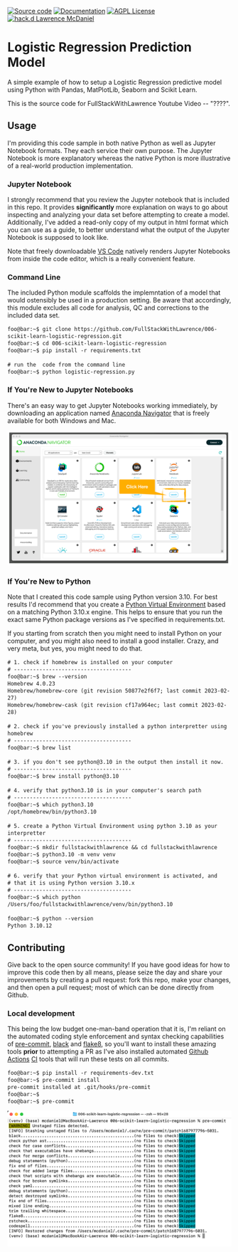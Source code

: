 [![Source code](https://img.shields.io/static/v1?logo=github&label=Git&style=flat-square&color=brightgreen&message=Source%20code)](https://github.com/FullStackWithLawrence/006-scikit-learn-logistic-regression)
[![Documentation](https://img.shields.io/static/v1?&label=Documentation&style=flat-square&color=000000&message=Documentation)](https://github.com/FullStackWithLawrence/006-scikit-learn-logistic-regression)
[![AGPL License](https://img.shields.io/github/license/overhangio/tutor.svg?style=flat-square)](https://www.gnu.org/licenses/agpl-3.0.en.html)
[![hack.d Lawrence McDaniel](https://img.shields.io/badge/hack.d-Lawrence%20McDaniel-orange.svg)](https://lawrencemcdaniel.com)

# Logistic Regression Prediction Model

A simple example of how to setup a Logistic Regression predictive model
using Python with Pandas, MatPlotLib, Seaborn and Scikit Learn.

This is the source code for FullStackWithLawrence Youtube Video -- "????".

## Usage

I'm providing this code sample in both native Python as well as Jupyter Notebook formats. They each service their own purpose. The Jupyter Notebook is more explanatory whereas the native Python is more illustrative of a real-world production implementation.

### Jupyter Notebook

I strongly recommend that you review the Jupyter notebook that is included in this repo. It provides **significantly** more explanation on ways to go about inspecting and analyzing your data set before attempting to create a model. Additionally, I've added a read-only copy of my output in html format which you can use as a guide, to better understand what the output of the Jupyter Notebook is supposed to look like.

Note that freely downloadable [VS Code](https://code.visualstudio.com/) natively renders Jupyter Notebooks from inside the code editor, which is a really convenient feature.

### Command Line

The included Python module scaffolds the implemntation of a model that would ostensibly be used in a production setting. Be aware that accordingly, this module excludes all code for analysis, QC and corrections to the included data set.

```console
foo@bar:~$ git clone https://github.com/FullStackWithLawrence/006-scikit-learn-logistic-regression.git
foo@bar:~$ cd 006-scikit-learn-logistic-regression
foo@bar:~$ pip install -r requirements.txt

# run the  code from the command line
foo@bar:~$ python logistic-regression.py
```

### If You're New to Jupyter Notebooks

There's an easy way to get Jupyter Notebooks working immediately, by downloading an application named [Anaconda Navigator](https://www.anaconda.com/) that is freely available for both Windows and Mac.

![Anaconda](https://github.com/FullStackWithLawrence/006-scikit-learn-logistic-regression/blob/main/doc/anaconda.png)

### If You're New to Python

Note that I created this code sample using Python version 3.10. For best results I'd recommend that you create a [Python Virtual Environment](https://docs.python.org/3/library/venv.html) based on a matching Python 3.10.x engine. This helps to ensure that you run the exact same Python package versions as I've specified in requirements.txt.

If you starting from scratch then you might need to install Python on your computer, and you might also need to install a good installer. Crazy, and very meta, but yes, you might need to do that.

```console
# 1. check if homebrew is installed on your computer
# -------------------------------------
foo@bar:~$ brew --version
Homebrew 4.0.23
Homebrew/homebrew-core (git revision 50877e2f6f7; last commit 2023-02-27)
Homebrew/homebrew-cask (git revision cf17a964ec; last commit 2023-02-28)

# 2. check if you've previously installed a python interpretter using homebrew
# -------------------------------------
foo@bar:~$ brew list

# 3. if you don't see python@3.10 in the output then install it now.
# -------------------------------------
foo@bar:~$ brew install python@3.10

# 4. verify that python3.10 is in your computer's search path
# -------------------------------------
foo@bar:~$ which python3.10
/opt/homebrew/bin/python3.10

# 5. create a Python Virtual Environment using python 3.10 as your interpretter
# -------------------------------------
foo@bar:~$ mkdir fullstackwithlawrence && cd fullstackwithlawrence
foo@bar:~$ python3.10 -m venv venv
foo@bar:~$ source venv/bin/activate

# 6. verify that your Python virtual environment is activated, and
# that it is using Python version 3.10.x
# -------------------------------------
foo@bar:~$ which python
/Users/foo/fullstackwithlawrence/venv/bin/python3.10

foo@bar:~$ python --version
Python 3.10.12

```

## Contributing

Give back to the open source community! If you have good ideas for how to improve this code then by all means, please seize the day and share your improvements by creating a pull request: fork this repo, make your changes, and then open a pull request; most of which can be done directly from Github.

### Local development

This being the low budget one-man-band operation that it is, I'm reliant on the automated coding style enforcement and syntax checking capabilities of [pre-commit](https://pre-commit.com/), [black](https://pypi.org/project/black/) and [flake8](https://flake8.pycqa.org/), so you'll want to install these amazing tools **prior** to attempting a PR as I've also installed automated [Github Actions](https://github.com/features/actions) [CI](https://en.wikipedia.org/wiki/Continuous_integration) tools that will run these tests on all commits.

```console
foo@bar:~$ pip install -r requirements-dev.txt
foo@bar:~$ pre-commit install
pre-commit installed at .git/hooks/pre-commit
foo@bar:~$ 
foo@bar:~$ pre-commit
```

![pre-commit output](https://github.com/FullStackWithLawrence/006-scikit-learn-logistic-regression/blob/main/doc/pre-commit.png)
